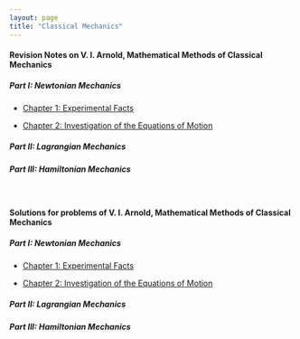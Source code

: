 ```yaml
---
layout: page
title: "Classical Mechanics"
---
```


#### Revision Notes on V. I. Arnold, Mathematical Methods of Classical Mechanics

##### Part I: Newtonian Mechanics

* [Chapter 1: Experimental Facts](/archives/classical-mechanics/arnold/r1.pdf)

* [Chapter 2: Investigation of the Equations of Motion](/archives/classical-mechanics/arnold/r2.pdf)

##### Part II: Lagrangian Mechanics

##### Part III: Hamiltonian Mechanics

&nbsp;  

#### Solutions for problems of V. I. Arnold, Mathematical Methods of Classical Mechanics

##### Part I: Newtonian Mechanics

* [Chapter 1: Experimental Facts](/archives/classical-mechanics/arnold/s1.pdf)

* [Chapter 2: Investigation of the Equations of Motion](/archives/classical-mechanics/arnold/s2.pdf)

##### Part II: Lagrangian Mechanics

##### Part III: Hamiltonian Mechanics